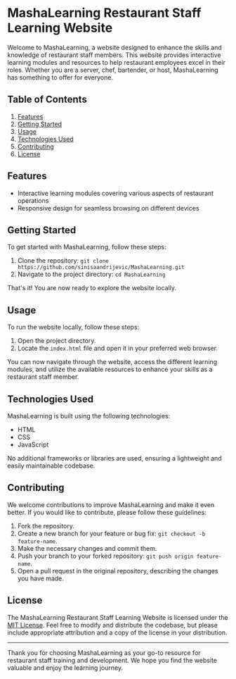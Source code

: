 # MashaLearning Restaurant Staff Learning Website

Welcome to MashaLearning, a website designed to enhance the skills and knowledge of restaurant staff members. This website provides interactive learning modules and resources to help restaurant employees excel in their roles. Whether you are a server, chef, bartender, or host, MashaLearning has something to offer for everyone.

## Table of Contents

1. [Features](#features)
2. [Getting Started](#getting-started)
3. [Usage](#usage)
4. [Technologies Used](#technologies-used)
5. [Contributing](#contributing)
6. [License](#license)

## Features<a name="features"></a>

- Interactive learning modules covering various aspects of restaurant operations
- Responsive design for seamless browsing on different devices

## Getting Started<a name="getting-started"></a>

To get started with MashaLearning, follow these steps:

1. Clone the repository: `git clone https://github.com/sinisaandrijevic/MashaLearning.git`
2. Navigate to the project directory: `cd MashaLearning`

That's it! You are now ready to explore the website locally.

## Usage<a name="usage"></a>

To run the website locally, follow these steps:

1. Open the project directory.
2. Locate the `index.html` file and open it in your preferred web browser.

You can now navigate through the website, access the different learning modules, and utilize the available resources to enhance your skills as a restaurant staff member.

## Technologies Used<a name="technologies-used"></a>

MashaLearning is built using the following technologies:

- HTML
- CSS
- JavaScript

No additional frameworks or libraries are used, ensuring a lightweight and easily maintainable codebase.

## Contributing<a name="contributing"></a>

We welcome contributions to improve MashaLearning and make it even better. If you would like to contribute, please follow these guidelines:

1. Fork the repository.
2. Create a new branch for your feature or bug fix: `git checkout -b feature-name`.
3. Make the necessary changes and commit them.
4. Push your branch to your forked repository: `git push origin feature-name`.
5. Open a pull request in the original repository, describing the changes you have made.

## License<a name="license"></a>

The MashaLearning Restaurant Staff Learning Website is licensed under the [MIT License](LICENSE). Feel free to modify and distribute the codebase, but please include appropriate attribution and a copy of the license in your distribution.

---

Thank you for choosing MashaLearning as your go-to resource for restaurant staff training and development. We hope you find the website valuable and enjoy the learning journey.
